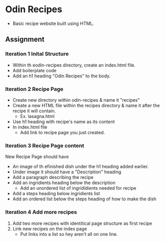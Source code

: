 # Odin Recipes
- Basic recipe website built using HTML.

## Assignment
### Iteration 1 Inital Structure
- Within th eodin-recipes directory, create an index.html file.
- Add boilerplate code
- Add an h1 heading "Odin Recipes" to the body.
### Iteration 2 Recipe Page
- Create new directory within odin-recipes & name it "recipes"
- Create a new HTML file within the recipes directory & name it after the recipe it will contain.
    - Ex. lasagna.html
- Use h1 heading with recipe's name as its content
- In index.html file
    - Add link to recipe page you just created.
### Iteration 3 Recipe Page content
New Recipe Page should have
- An image of th efinished dish under the h1 heading added earlier.
- Under image it should have a "Description" heading
- Add a paragraph describing the recipe
- Add an ingridients heading below the description
    - Add an unordered list of ingrididients needed for recipe
- Add a steps heading below ingridients list
- Add an ordered list below the steps heading of how to make the dish
### Iteration 4 Add more recipes
1. Add two more recipes with identitical page structure as first recipe
2. Link new recipes on the indes page
    - Put links into a list so hey aren't all on one line.